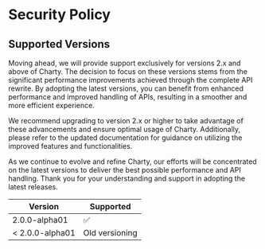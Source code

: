 # Security Policy

## Supported Versions

Moving ahead, we will provide support exclusively for versions 2.x and above of Charty. The decision to focus on these versions stems from the significant performance improvements achieved through the complete API rewrite. By adopting the latest versions, you can benefit from enhanced performance and improved handling of APIs, resulting in a smoother and more efficient experience.

We recommend upgrading to version 2.x or higher to take advantage of these advancements and ensure optimal usage of Charty. Additionally, please refer to the updated documentation for guidance on utilizing the improved features and functionalities.

As we continue to evolve and refine Charty, our efforts will be concentrated on the latest versions to deliver the best possible performance and API handling. Thank you for your understanding and support in adopting the latest releases.

| Version | Supported          |
| ------- | ------------------ |
| 2.0.0-alpha01  | :white_check_mark: |
| < 2.0.0-alpha01  | Old versioning               |
